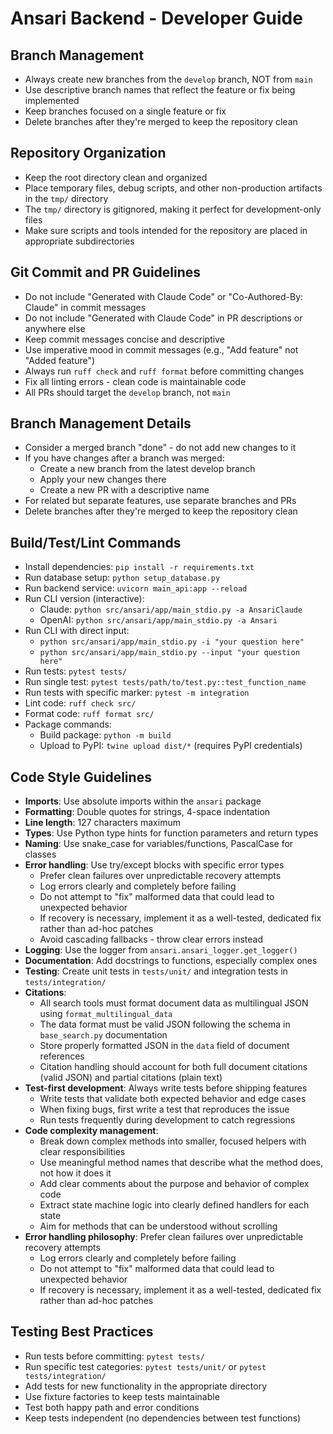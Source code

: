 # Ansari Backend - Developer Guide

## Branch Management
- Always create new branches from the `develop` branch, NOT from `main`
- Use descriptive branch names that reflect the feature or fix being implemented
- Keep branches focused on a single feature or fix
- Delete branches after they're merged to keep the repository clean

## Repository Organization
- Keep the root directory clean and organized
- Place temporary files, debug scripts, and other non-production artifacts in the `tmp/` directory
- The `tmp/` directory is gitignored, making it perfect for development-only files
- Make sure scripts and tools intended for the repository are placed in appropriate subdirectories

## Git Commit and PR Guidelines
- Do not include "Generated with Claude Code" or "Co-Authored-By: Claude" in commit messages
- Do not include "Generated with Claude Code" in PR descriptions or anywhere else
- Keep commit messages concise and descriptive
- Use imperative mood in commit messages (e.g., "Add feature" not "Added feature")
- Always run `ruff check` and `ruff format` before committing changes
- Fix all linting errors - clean code is maintainable code
- All PRs should target the `develop` branch, not `main`

## Branch Management Details
- Consider a merged branch "done" - do not add new changes to it
- If you have changes after a branch was merged:
  - Create a new branch from the latest develop branch
  - Apply your new changes there
  - Create a new PR with a descriptive name
- For related but separate features, use separate branches and PRs
- Delete branches after they're merged to keep the repository clean

## Build/Test/Lint Commands
- Install dependencies: `pip install -r requirements.txt`
- Run database setup: `python setup_database.py`
- Run backend service: `uvicorn main_api:app --reload`
- Run CLI version (interactive): 
  - Claude: `python src/ansari/app/main_stdio.py -a AnsariClaude`
  - OpenAI: `python src/ansari/app/main_stdio.py -a Ansari`
- Run CLI with direct input:
  - `python src/ansari/app/main_stdio.py -i "your question here"` 
  - `python src/ansari/app/main_stdio.py --input "your question here"`
- Run tests: `pytest tests/`
- Run single test: `pytest tests/path/to/test.py::test_function_name`
- Run tests with specific marker: `pytest -m integration`
- Lint code: `ruff check src/`
- Format code: `ruff format src/`
- Package commands:
  - Build package: `python -m build`
  - Upload to PyPI: `twine upload dist/*` (requires PyPI credentials)

## Code Style Guidelines
- **Imports**: Use absolute imports within the `ansari` package
- **Formatting**: Double quotes for strings, 4-space indentation
- **Line length**: 127 characters maximum
- **Types**: Use Python type hints for function parameters and return types
- **Naming**: Use snake_case for variables/functions, PascalCase for classes
- **Error handling**: Use try/except blocks with specific error types
  - Prefer clean failures over unpredictable recovery attempts
  - Log errors clearly and completely before failing
  - Do not attempt to "fix" malformed data that could lead to unexpected behavior
  - If recovery is necessary, implement it as a well-tested, dedicated fix rather than ad-hoc patches
  - Avoid cascading fallbacks - throw clear errors instead
- **Logging**: Use the logger from `ansari.ansari_logger.get_logger()`
- **Documentation**: Add docstrings to functions, especially complex ones
- **Testing**: Create unit tests in `tests/unit/` and integration tests in `tests/integration/`
- **Citations**: 
  - All search tools must format document data as multilingual JSON using `format_multilingual_data`
  - The data format must be valid JSON following the schema in `base_search.py` documentation
  - Store properly formatted JSON in the `data` field of document references
  - Citation handling should account for both full document citations (valid JSON) and partial citations (plain text)
- **Test-first development**: Always write tests before shipping features
  - Write tests that validate both expected behavior and edge cases
  - When fixing bugs, first write a test that reproduces the issue
  - Run tests frequently during development to catch regressions
- **Code complexity management**:
  - Break down complex methods into smaller, focused helpers with clear responsibilities
  - Use meaningful method names that describe what the method does, not how it does it
  - Add clear comments about the purpose and behavior of complex code
  - Extract state machine logic into clearly defined handlers for each state
  - Aim for methods that can be understood without scrolling
- **Error handling philosophy**: Prefer clean failures over unpredictable recovery attempts
  - Log errors clearly and completely before failing
  - Do not attempt to "fix" malformed data that could lead to unexpected behavior
  - If recovery is necessary, implement it as a well-tested, dedicated fix rather than ad-hoc patches

## Testing Best Practices
- Run tests before committing: `pytest tests/`
- Run specific test categories: `pytest tests/unit/` or `pytest tests/integration/`
- Add tests for new functionality in the appropriate directory
- Use fixture factories to keep tests maintainable
- Test both happy path and error conditions
- Keep tests independent (no dependencies between test functions)